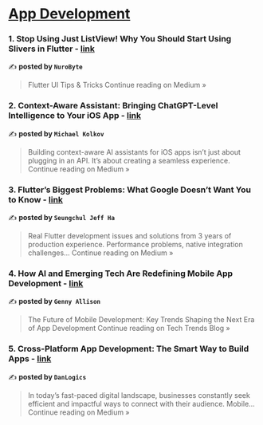 
<h1><a href=https://medium.com/tag/mobile-app-development/recommended target="_blank" rel="noopener noreferrer">App Development</a></h1>
<h3>1. Stop Using Just ListView! Why You Should Start Using Slivers in Flutter - <a href="https://nurobyte.medium.com/stop-using-just-listview-why-you-should-start-using-slivers-in-flutter-3550e6e9c18f?source=rss------mobile_app_development-5" target="_blank" rel="noopener noreferrer">link</a></h3>

✍️ **posted by `NuroByte`**

<blockquote>Flutter UI Tips & Tricks
Continue reading on Medium »</blockquote>

<h3>2. Context-Aware Assistant: Bringing ChatGPT-Level Intelligence to Your iOS App - <a href="https://medium.com/@mireabot/context-aware-assistant-bringing-chatgpt-level-intelligence-to-your-ios-app-e5e70c566810?source=rss------mobile_app_development-5" target="_blank" rel="noopener noreferrer">link</a></h3>

✍️ **posted by `Michael Kolkov`**

<blockquote>Building context-aware AI assistants for iOS apps isn’t just about plugging in an API. It’s about creating a seamless experience.
Continue reading on Medium »</blockquote>

<h3>3. Flutter’s Biggest Problems: What Google Doesn’t Want You to Know - <a href="https://medium.com/@alaxhenry0121/flutters-biggest-problems-what-google-doesn-t-want-you-to-know-7138138b0f1d?source=rss------mobile_app_development-5" target="_blank" rel="noopener noreferrer">link</a></h3>

✍️ **posted by `Seungchul Jeff Ha`**

<blockquote>Real Flutter development issues and solutions from 3 years of production experience. Performance problems, native integration challenges…
Continue reading on Medium »</blockquote>

<h3>4. How AI and Emerging Tech Are Redefining Mobile App Development - <a href="https://medium.com/tech-trends-blog/how-ai-and-emerging-tech-are-redefining-mobile-app-development-4b18ebe62533?source=rss------mobile_app_development-5" target="_blank" rel="noopener noreferrer">link</a></h3>

✍️ **posted by `Genny Allison`**

<blockquote>The Future of Mobile Development: Key Trends Shaping the Next Era of App Development
Continue reading on Tech Trends Blog »</blockquote>

<h3>5. Cross-Platform App Development: The Smart Way to Build Apps - <a href="https://medium.com/@danlogics403/cross-platform-app-development-the-smart-way-to-build-apps-9dc6466cb7b1?source=rss------mobile_app_development-5" target="_blank" rel="noopener noreferrer">link</a></h3>

✍️ **posted by `DanLogics`**

<blockquote>In today’s fast-paced digital landscape, businesses constantly seek efficient and impactful ways to connect with their audience. Mobile…
Continue reading on Medium »</blockquote>

